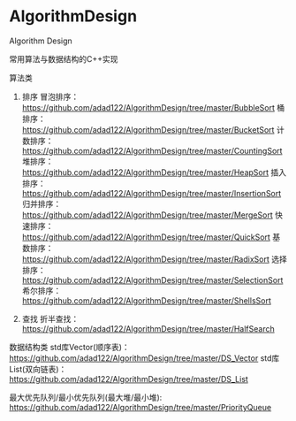 # AlgorithmDesign
Algorithm Design

常用算法与数据结构的C++实现

算法类
1. 排序
  冒泡排序： https://github.com/adad122/AlgorithmDesign/tree/master/BubbleSort
  桶排序：https://github.com/adad122/AlgorithmDesign/tree/master/BucketSort
  计数排序：https://github.com/adad122/AlgorithmDesign/tree/master/CountingSort
  堆排序：https://github.com/adad122/AlgorithmDesign/tree/master/HeapSort
  插入排序：https://github.com/adad122/AlgorithmDesign/tree/master/InsertionSort
  归并排序：https://github.com/adad122/AlgorithmDesign/tree/master/MergeSort
  快速排序：https://github.com/adad122/AlgorithmDesign/tree/master/QuickSort
  基数排序：https://github.com/adad122/AlgorithmDesign/tree/master/RadixSort
  选择排序：https://github.com/adad122/AlgorithmDesign/tree/master/SelectionSort
  希尔排序：https://github.com/adad122/AlgorithmDesign/tree/master/ShellsSort
  
  
2. 查找
  折半查找：https://github.com/adad122/AlgorithmDesign/tree/master/HalfSearch
  
数据结构类
  std库Vector(顺序表)：https://github.com/adad122/AlgorithmDesign/tree/master/DS_Vector
  std库List(双向链表)：https://github.com/adad122/AlgorithmDesign/tree/master/DS_List
  
  最大优先队列/最小优先队列(最大堆/最小堆): https://github.com/adad122/AlgorithmDesign/tree/master/PriorityQueue
